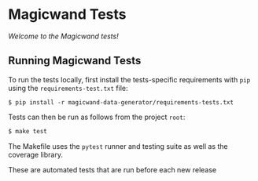 # Magicwand Tests

*Welcome to the Magicwand tests!*

## Running Magicwand Tests

To run the tests locally, first install the tests-specific requirements with `pip` using the `requirements-test.txt` file:

```
$ pip install -r magicwand-data-generator/requirements-tests.txt
```


Tests can then be run as follows from the project `root`:

```bash
$ make test
```

The Makefile uses the `pytest` runner and testing suite as well as the coverage library.

These are automated tests that are run before each new release
